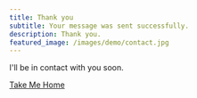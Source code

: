 ```yaml
---
title: Thank you
subtitle: Your message was sent successfully.
description: Thank you.
featured_image: /images/demo/contact.jpg
---
```


I'll be in contact with you soon.

[Take Me Home](/)
